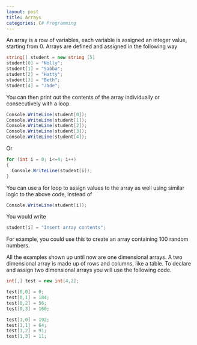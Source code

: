 ```yaml
---
layout: post
title: Arrays
categories: C# Programming
---
```

An array is a row of variables, each variable is assigned an integer value, starting from 0.
Arrays are defined and assigned in the following way
```csharp
string[] student = new string [5]
student[0] = "Nolly";
student[1] = "Sabba";
student[2] = "Hatty";
student[3] = "Beth";
student[4] = "Jade";
```
You can then print out the contents of the array individually or consecutively with a loop.
```csharp
Console.WriteLine(student[0]);
Console.WriteLine(student[1]);
Console.WriteLine(student[2]);
Console.WriteLine(student[3]);
Console.WriteLine(student[4]);
```
Or
```csharp
for (int i = 0; i<=4; i++)
{
  Console.WriteLine(student[i]);
}
```
You can use a for loop to assign values to the array as well using similar logic to the above code, instead of 
```csharp
Console.WriteLine(student[i]);
```
You would write
```csharp
student[i] = "Insert array contents";
```
For example, you could use this to create an array containing 100 random numbers.

All the examples shown up until now are one dimensional arrays. A two dimensional array is made up of rows and columns, like a table.
To declare and assign two dimensional arrays you will use the following code.

```csharp
int[,] test = new int[4,2];

test[0,0] = 0;
test[0,1] = 184;
test[0,2] = 56;
test[0,3] = 160;

test[1,0] = 192;
test[1,1] = 64;
test[1,2] = 91;
test[1,3] = 11;

